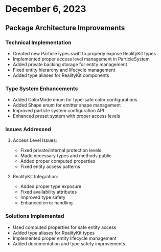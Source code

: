 # December 6, 2023

## Package Architecture Improvements

### Technical Implementation
- Created new ParticleTypes.swift to properly expose RealityKit types
- Implemented proper access level management in ParticleSystem
- Added private backing storage for entity management
- Fixed entity hierarchy and lifecycle management
- Added type aliases for RealityKit components

### Type System Enhancements
- Added ColorMode enum for type-safe color configurations
- Added Shape enum for emitter shape management
- Improved particle system configuration API
- Enhanced preset system with proper access levels

### Issues Addressed
1. Access Level Issues:
   - Fixed private/internal protection levels
   - Made necessary types and methods public
   - Added proper computed properties
   - Fixed entity access patterns

2. RealityKit Integration:
   - Added proper type exposure
   - Fixed availability attributes
   - Improved type safety
   - Enhanced error handling

### Solutions Implemented
- Used computed properties for safe entity access
- Added type aliases for RealityKit types
- Implemented proper entity lifecycle management
- Added documentation and type safety improvements 